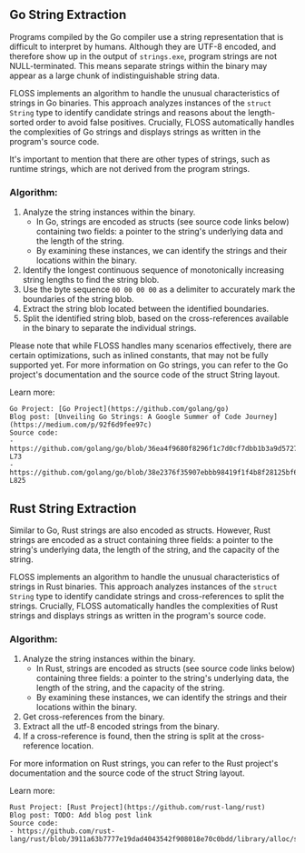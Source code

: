 ## Go String Extraction
Programs compiled by the Go compiler use a string representation that is difficult to interpret by humans. Although they are UTF-8 encoded, and therefore show up in the output of `strings.exe`, program strings are not NULL-terminated. This means separate strings within the binary may appear as a large chunk of indistinguishable string data.

FLOSS implements an algorithm to handle the unusual characteristics of strings in Go binaries. This approach analyzes instances of the `struct String` type to identify candidate strings and reasons about the length-sorted order to avoid false positives. Crucially, FLOSS automatically handles the complexities of Go strings and displays strings as written in the program's source code.

It's important to mention that there are other types of strings, such as runtime strings, which are not derived from the program strings. 

### Algorithm:

1. Analyze the string instances within the binary.
    - In Go, strings are encoded as structs (see source code links below) containing two fields: a pointer to the string's underlying data and the length of the string.
    - By examining these instances, we can identify the strings and their locations within the binary.
2. Identify the longest continuous sequence of monotonically increasing string lengths to find the string blob.
3. Use the byte sequence `00 00 00 00` as a delimiter to accurately mark the boundaries of the string blob.
4. Extract the string blob located between the identified boundaries.
5. Split the identified string blob, based on the cross-references available in the binary to separate the individual strings.

Please note that while FLOSS handles many scenarios effectively, there are certain optimizations, such as inlined constants, that may not be fully supported yet. 
For more information on Go strings, you can refer to the Go project's documentation and the source code of the struct String layout.

Learn more:

    Go Project: [Go Project](https://github.com/golang/go)
    Blog post: [Unveiling Go Strings: A Google Summer of Code Journey](https://medium.com/p/92f6d9fee97c)
    Source code: 
    - https://github.com/golang/go/blob/36ea4f9680f8296f1c7d0cf7dbb1b3a9d572754a/src/builtin/builtin.go#L70-L73
    - https://github.com/golang/go/blob/38e2376f35907ebbb98419f1f4b8f28125bf6aaf/src/go/types/builtins.go#L824-L825

## Rust String Extraction
Similar to Go, Rust strings are also encoded as structs. However, Rust strings are encoded as a struct containing three fields: a pointer to the string's underlying data, the length of the string, and the capacity of the string. 

FLOSS implements an algorithm to handle the unusual characteristics of strings in Rust binaries. This approach analyzes instances of the `struct String` type to identify candidate strings and cross-references to split the strings. Crucially, FLOSS automatically handles the complexities of Rust strings and displays strings as written in the program's source code.

### Algorithm:
1. Analyze the string instances within the binary.
    - In Rust, strings are encoded as structs (see source code links below) containing three fields: a pointer to the string's underlying data, the length of the string, and the capacity of the string.
    - By examining these instances, we can identify the strings and their locations within the binary.
2. Get cross-references from the binary.
3. Extract all the utf-8 encoded strings from the binary.
4. If a cross-reference is found, then the string is split at the cross-reference location.

For more information on Rust strings, you can refer to the Rust project's documentation and the source code of the struct String layout.

Learn more:

    Rust Project: [Rust Project](https://github.com/rust-lang/rust)
    Blog post: TODO: Add blog post link
    Source code: 
    - https://github.com/rust-lang/rust/blob/3911a63b7777e19dad4043542f908018e70c0bdd/library/alloc/src/string.rs
